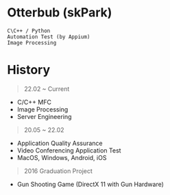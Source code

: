 # Otterbub (skPark)
```
C\C++ / Python
Automation Test (by Appium)
Image Processing
```

# History
> 22.02 ~ Current
- C/C++ MFC
- Image Processing
- Server Engineering

> 20.05 ~ 22.02
- Application Quality Assurance
- Video Conferencing Application Test
- MacOS, Windows, Android, iOS

> 2016 Graduation Project
- Gun Shooting Game (DirectX 11 with Gun Hardware)
